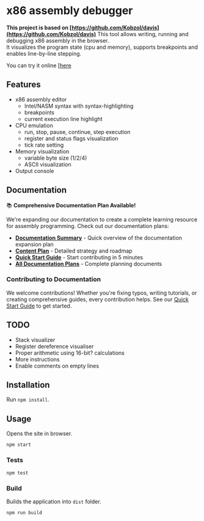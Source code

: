 


# x86 assembly debugger

**This project is based on [https://github.com/Kobzol/davis](https://github.com/Kobzol/davis)**
This tool allows writing, running and debugging x86 assembly in the browser.<br />
It visualizes the program state (cpu and memory), supports breakpoints and<br />
enables line-by-line stepping.

You can try it online [[here](https://chenpeleg.github.io/Assembly-x86/)

## Features
* x86 assembly editor
  * Intel/NASM syntax with syntax-highlighting
  * breakpoints
  * current execution line highlight
* CPU emulation
  * run, stop, pause, continue, step execution
  * register and status flags visualization
  * tick rate setting
* Memory visualization
  * variable byte size (1/2/4)
  * ASCII visualization
* Output console

## Documentation

📚 **Comprehensive Documentation Plan Available!**

We're expanding our documentation to create a complete learning resource for assembly programming. Check out our documentation plans:

- **[Documentation Summary](docs/SUMMARY.md)** - Quick overview of the documentation expansion plan
- **[Content Plan](docs/documentation-content-plan.md)** - Detailed strategy and roadmap
- **[Quick Start Guide](docs/documentation-quick-start.md)** - Start contributing in 5 minutes
- **[All Documentation Plans](docs/)** - Complete planning documents

### Contributing to Documentation

We welcome contributions! Whether you're fixing typos, writing tutorials, or creating comprehensive guides, every contribution helps. See our [Quick Start Guide](docs/documentation-quick-start.md) to get started.

## TODO
* Stack visualizer
* Register dereference visualiser
* Proper arithmetic using 16-bit? calculations
* More instructions
* Enable comments on empty lines

## Installation
Run `npm install`.

## Usage
Opens the site in browser.
```shell
npm start
```

### Tests
```shell
npm test
```

### Build
Builds the application into `dist` folder.
```shell
npm run build
```
